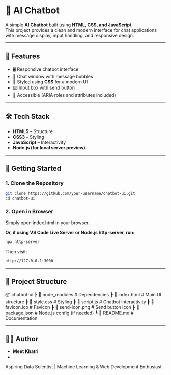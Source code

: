 # 🤖 AI Chatbot 

A simple **AI Chatbot** built using **HTML, CSS, and JavaScript**.  
This project provides a clean and modern interface for chat applications with message display, input handling, and responsive design.  

---

## 📌 Features
- 🖥️ Responsive chatbot interface  
- 💬 Chat window with message bubbles  
- 🎨 Styled using **CSS** for a modern UI  
- ⌨️ Input box with send button  
- 🧭 Accessible (ARIA roles and attributes included)  

---

## 🛠️ Tech Stack
- **HTML5** – Structure  
- **CSS3** – Styling  
- **JavaScript** – Interactivity  
- **Node.js (for local server preview)**  

---

## 🚀 Getting Started

### 1. Clone the Repository
```bash
git clone https://github.com/your-username/chatbot-ui.git
cd chatbot-ui
```
### 2. Open in Browser

Simply open index.html in your browser.

**Or, if using VS Code Live Server or Node.js http-server, run:**
```bash
npx http-server
```
Then visit: 
```bash
http://127.0.0.1:3000
```
---
## 📂 Project Structure
📦 chatbot-ui
 ┣ 📂 node_modules       # Dependencies
 ┣ 📜 index.html         # Main UI structure
 ┣ 📜 style.css          # Styling
 ┣ 📜 script.js          # Chatbot interactivity
 ┣ 📜 favicon.ico        # Favicon
 ┣ 📜 send-icon.png      # Send button icon
 ┣ 📜 package.json       # Node.js config (if needed)
 ┗ 📜 README.md          # Documentation

---
 
 ## 👨‍💻 Author
- **Meet Khatri**
- 
Aspiring Data Scientist | Machine Learning & Web Development Enthusiast
